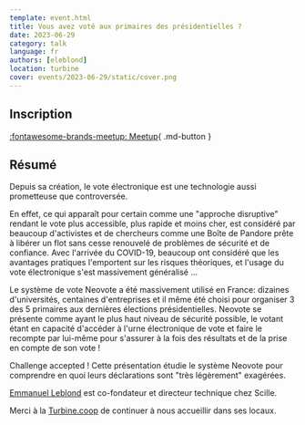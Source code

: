 ```yaml
---
template: event.html
title: Vous avez voté aux primaires des présidentielles ?
date: 2023-06-29
category: talk
language: fr
authors: [eleblond]
location: turbine
cover: events/2023-06-29/static/cover.png
---
```


## Inscription

[:fontawesome-brands-meetup: Meetup](https://www.meetup.com/fr-FR/groupe-dutilisateurs-python-grenoble/events/293427669/){ .md-button }

## Résumé

Depuis sa création, le vote électronique est une technologie aussi prometteuse que controversée.

En effet, ce qui apparaît pour certain comme une "approche disruptive" rendant le vote plus accessible, plus rapide et moins cher, est considéré par beaucoup d'activistes et de chercheurs comme une Boîte de Pandore prête à libérer un flot sans cesse renouvelé de problèmes de sécurité et de confiance. Avec l'arrivée du COVID-19, beaucoup ont considéré que les avantages pratiques l'emportent sur les risques théoriques, et l'usage du vote électronique s'est massivement généralisé ...

Le système de vote Neovote a été massivement utilisé en France: dizaines d'universités, centaines d'entreprises et il même été choisi pour organiser 3 des 5 primaires aux dernières élections présidentielles. Neovote se présente comme ayant le plus haut niveau de sécurité possible, le votant étant en capacité d'accéder à l'urne électronique de vote et faire le recompte par lui-même pour s'assurer à la fois des résultats et de la prise en compte de son vote !

Challenge accepted ! Cette présentation étudie le système Neovote pour comprendre en quoi leurs déclarations sont "très légèrement" exagérées.

[Emmanuel Leblond](https://www.linkedin.com/in/emmanuel-leblond-5232916b/) est co-fondateur et directeur technique chez Scille.

Merci à la [Turbine.coop](https://turbine.coop/) de continuer à nous accueillir dans ses locaux.
